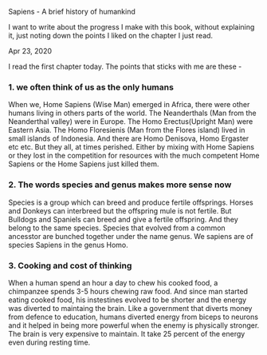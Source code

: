 Sapiens - A brief history of humankind

I want to write about the progress I make with
this book, without explaining it, just noting down the points I liked on the chapter I just read.

Apr 23, 2020

I read the first chapter today. The points that sticks with me are these - 

### 1. we often think of us as the only humans
When we, Home Sapiens (Wise Man) emerged in Africa, there were other humans living in others parts of the world.
The Neanderthals (Man from the Neanderthal valley) were in Europe. The Homo Erectus(Upright Man) were Eastern Asia. 
The Homo Floresienis (Man from the Flores island) lived in small islands of Indonesia. 
And there are Homo Denisova, Homo Ergaster etc etc.
But they all, at times perished. Either by mixing with Home Sapiens or they lost in the competition for resources with the 
much competent Home Sapiens or the Home Sapiens just killed them. 

### 2. The words species and genus makes more sense now
Species is a group which can breed and produce fertile offsprings.
Horses and Donkeys can interbreed but the offspring mule is not fertile. But Bulldogs and Spaniels can breed and 
give a fertile offspring. And they belong to the same species.
Species that evolved from a common ancesstor are bunched together under the name genus. 
We sapiens are of species Sapiens in the genus Homo. 

### 3. Cooking and cost of thinking
When a human spend an hour a day to chew his cooked food, a chimpanzee spends 3-5 hours chewing raw food. And since man started eating cooked food, his instestines evolved to be shorter and the energy was diverted to maintaing the brain.
Like a government that diverts money from defence to education, humans diverted energy from biceps to neurons and it
helped in being more powerful when the enemy is physically stronger. The brain is very expensive to maintain. It take 25 percent of the energy even during resting time. 

 
